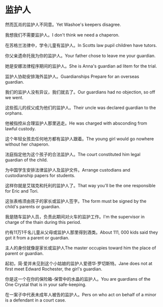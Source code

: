 # 监护人

<p><span class="chinese">然而瓦肖的监护人不同意。</span><span class="english">Yet Washoe's keepers disagree.</span></p>

<p><span class="chinese">我想我们不需要监护人。</span><span class="english">I don't think we need a chaperon.</span></p>

<p><span class="chinese">在苏格兰法律中，学令儿童有监护人。</span><span class="english">In Scotts law pupil children have tutors.</span></p>

<p><span class="chinese">你父亲遗命托我为你的监护人。</span><span class="english">Your father chose to leave me your guardian.</span></p>

<p><span class="chinese">她是安娜法律程序期间的监护人。</span><span class="english">She is Anna's guardian ad litem for the trial.</span></p>

<p><span class="chinese">监护人协助安排海外监护人。</span><span class="english">Guardianships Prepare for an overseas guardian.</span></p>

<p><span class="chinese">我们的监护人没有异议，我们就去了。</span><span class="english">Our guardians had no objection, so off we went.</span></p>

<p><span class="chinese">这些孤儿的叔父成为他们的监护人。</span><span class="english">Their uncle was declared guardian to the orphans.</span></p>

<p><span class="chinese">他被指控从合理监护人那里逃走。</span><span class="english">He was charged with absconding from lawful custody.</span></p>

<p><span class="chinese">这个年轻女孩去任何地方都有监护人跟着。</span><span class="english">The young girl would go nowhere without her chaperon.</span></p>

<p><span class="chinese">法庭指定他为这个孩子的合法监护人。</span><span class="english">The court  constituted  him legal guardian of the child.</span></p>

<p><span class="chinese">为中国学生安排法律监护人及监护文件。</span><span class="english">Arrange custodians and custodianship papers for students.</span></p>

<p><span class="chinese">这样你就是艾瑞克和托利的监护人了。</span><span class="english">That way you'll be the one responsible for Eric and Tori.</span></p>

<p><span class="chinese">这张表格须由孩子的家长或监护人签字。</span><span class="english">The form must be signed by the child's parents or guardian.</span></p>

<p><span class="chinese">我是随车监护人员，负责此期间对火车的监护工作。</span><span class="english">I'm the supervisor in charge of the thain during this period.</span></p>

<p><span class="chinese">约有11万1千名儿童从父母或监护人那里得到酒类。</span><span class="english">About 111, 000 kids said they got it from a parent or guardian.</span></p>

<p><span class="chinese">主人的身份就像是家长或监护人</span><span class="english">The master occupies toward him the place of parent or guardian.</span></p>

<p><span class="chinese">起初，简·爱并未见到这个小姑娘的监护人爱德华·罗切斯特。</span><span class="english">Jane does not at first meet Edward Rochester, the girl's guardian.</span></p>

<p><span class="chinese">你是这一个在你的保险箱-保管中的水晶的监护人。</span><span class="english">You are guardians of the One Crystal that is in your safe-keeping.</span></p>

<p><span class="chinese">在一案子中代表未成年人被告的监护人。</span><span class="english">Pers on who act on behalf of a minor is a defendant in a court case.</span></p>

